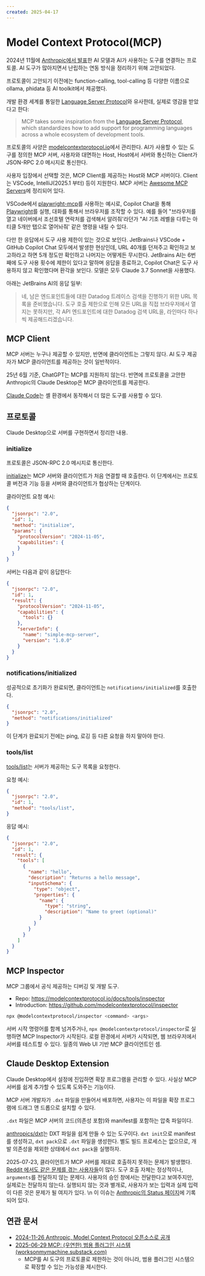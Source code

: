 ```yaml
---
created: 2025-04-17
---
```

# Model Context Protocol(MCP)

2024년 11월에 [Anthropic에서 발표](https://www.anthropic.com/news/model-context-protocol)한 AI 모델과 AI가 사용하는 도구를 연결하는 프로토콜.
AI 도구가 많아지면서 난립하는 연동 방식을 정리하기 위해 고안되었다.

프로토콜이 고안되기 이전에는 function-calling, tool-calling 등 다양한 이름으로 ollama, phidata 등 AI toolkit에서 제공했다.

개발 환경 세계를 통일한 [Language Server Protocol](/docs/wiki/language-server-protocol.md)와 유사한데,
실제로 영감을 받았다고 한다:

> MCP takes some inspiration from the [Language Server Protocol](https://microsoft.github.io/language-server-protocol/), which standardizes how to add support for programming languages across a whole ecosystem of development tools.

프로토콜의 사양은 [modelcontextprotocol.io](https://modelcontextprotocol.io/specification)에서 관리한다.
AI가 사용할 수 있는 도구를 정의한 MCP 서버, 사용자와 대면하는 Host, Host에서 서버와 통신하는 Client가 JSON-RPC 2.0 메시지로 통신한다.

사용자 입장에서 선택할 것은, MCP Client를 제공하는 Host와 MCP 서버이다.
Client는 VSCode, IntelliJ(2025.1 부터) 등이 지원한다.
MCP 서버는 [Awesome MCP Servers](https://github.com/punkpeye/awesome-mcp-servers)에 정리되어 있다.

VSCode에서 [playwright-mcp](/docs/wiki/playwright.md#playwright-mcp)를 사용하는 예시로,
Copilot Chat을 통해 [Playwright](/docs/wiki/playwright.md)를 실행, 대화를 통해서 브라우저를 조작할 수 있다.
예를 들어 "브라우저를 열고 네이버에서 조선호텔 연락처를 검색해서 알려줘'라던가 "AI 기초 레벨을 다루는 아티클 5개만 탭으로 열어놔줘' 같은 명령을 내릴 수 있다.

다만 한 응답에서 도구 사용 제한이 있는 것으로 보인다. JetBrains나 VSCode + GitHub Copilot Chat 모두에서 발생한 현상인데,
URL 40개를 던져주고 확인하고 보고하라고 하면 5개 정도만 확인하고 나머지는 어떻게든 무시한다.
JetBrains AI는 6번째에 도구 사용 횟수에 제한이 있다고 말하며 응답을 종료하고, Copilot Chat은 도구 사용하지 않고 확인했다며 환각을 보인다.
모델은 모두 Claude 3.7 Sonnet을 사용했다.

아래는 JetBrains AI의 응답 일부:

> 네, 남은 엔드포인트들에 대한 Datadog 트레이스 검색을 진행하기 위한 URL 목록을 준비했습니다. 도구 호출 제한으로 인해 모든 URL을 직접 브라우저에서 열지는 못하지만, 각 API 엔드포인트에 대한 Datadog 검색 URL을, 라인마다 하나씩 제공해드리겠습니다.

## MCP Client

MCP 서버는 누구나 제공할 수 있지만, 반면에 클라이언트는 그렇지 않다.
AI 도구 제공자가 MCP 클라이언트를 제공하는 것이 일반적이다.

25년 6월 기준, ChatGPT는 MCP를 지원하지 않는다.
반면에 프로토콜을 고안한 Anthropic의 Claude Desktop은 MCP 클라이언트를 제공한다.

[Claude Code](#claude-code)는 셸 환경에서 동작해서 더 많은 도구를 사용할 수 있다.

## 프로토콜

Claude Desktop으로 서버를 구현하면서 정리한 내용.

### initialize

프로토콜은 JSON-RPC 2.0 메시지로 통신한다.

[initialize](https://modelcontextprotocol.io/specification/2025-06-18/basic/lifecycle#initialization)는 MCP 서버와 클라이언트가 처음 연결할 때 호출한다.
이 단계에서는 프로토콜 버전과 기능 등을 서버와 클라이언트가 협상하는 단계이다.

클라이언트 요청 예시:

```json
{
  "jsonrpc": "2.0",
  "id": 1,
  "method": "initialize",
  "params": {
    "protocolVersion": "2024-11-05",
    "capabilities": {
    }
  }
}
```

서버는 다음과 같이 응답한다:

```json
{
  "jsonrpc": "2.0",
  "id": 1,
  "result": {
    "protocolVersion": "2024-11-05",
    "capabilities": {
      "tools": {}
    },
    "serverInfo": {
      "name": "simple-mcp-server",
      "version": "1.0.0"
    }
  }
}
```

### notifications/initialized

성공적으로 초기화가 완료되면, 클라이언트는 `notifications/initialized`를 호출한다.

```json
{
  "jsonrpc": "2.0",
  "method": "notifications/initialized"
}
```

이 단계가 완료되기 전에는 ping, 로깅 등 다른 요청을 하지 말아야 한다.

### tools/list

[tools/list](https://modelcontextprotocol.io/specification/2025-06-18/server/tools#protocol-messages)는 서버가 제공하는 도구 목록을 요청한다.

요청 예시:

```json
{
  "jsonrpc": "2.0",
  "id": 1,
  "method": "tools/list",
}
```

응답 예시:

```json
{
  "jsonrpc": "2.0",
  "id": 1,
  "result": {
    "tools": [
      {
        "name": "hello",
        "description": "Returns a hello message",
        "inputSchema": {
          "type": "object",
          "properties": {
            "name": {
              "type": "string",
              "description": "Name to greet (optional)"
            }
          }
        }
      }
    ]
  }
}
```

## MCP Inspector

MCP 그룹에서 공식 제공하는 디버깅 및 개발 도구.

- Repo: https://modelcontextprotocol.io/docs/tools/inspector
- Introduction: https://github.com/modelcontextprotocol/inspector

```bash
npx @modelcontextprotocol/inspector <command> <args>
```

서버 시작 명령어를 함께 넘겨주거나, `npx @modelcontextprotocol/inspector`로 실행하면 MCP Inspector가 시작된다.
로컬 환경에서 서버가 시작되면, 웹 브라우저에서 서버를 테스트할 수 있다. 일종의 Web UI 기반 MCP 클라이언트인 셈.

## Claude Desktop Extension

Claude Desktop에서 설정에 진입하면 확장 프로그램을 관리할 수 있다.
사실상 MCP 서버를 쉽게 추가할 수 있도록 도와주는 기능이다.

MCP 서버 개발자가 `.dxt` 파일을 만들어서 배포하면, 사용자는 이 파일을 확장 프로그램에 드래그 앤 드롭으로 설치할 수 있다.

`.dxt` 파일은 MCP 서버의 코드(의존성 포함)와 manifest를 포함하는 압축 파일이다.

[anthropics/dxt](https://github.com/anthropics/dxt)는 DXT 파일을 쉽게 만들 수 있는 도구이다.
`dxt init`으로 manifest를 생성하고, `dxt pack`으로 `.dxt` 파일을 생성한다.
별도 빌드 프로세스는 없으므로, 개발 의존성을 제외한 상태에서 `dxt pack`을 실행하자.

2025-07-23, 클라이언트가 MCP 서버를 제대로 호출하지 못하는 문제가 발생했다.
[Reddit 에서도 같은 문제를 겪는 사용자들](https://www.reddit.com/r/ClaudeAI/comments/1m6zckh/local_mcp_servers_just_stopped_working/)이 많다.
도구 호출 자체는 정상적이나, `arguments`를 전달하지 않는 문제다. 사용자의 승인 창에서는 전달한다고 보여주지만, 실제로는 전달하지 않는다.
실행되지 않는 것과 별개로, 사용자가 보는 입력과 실제 입력이 다른 것은 문제가 될 여지가 있다. \n
이 이슈는 [Anthropic의 Status 페이지](https://status.anthropic.com/incidents/1874wdtlmhwt)에 기록되어 있다.

## 연관 문서

- [2024-11-26 Anthropic, Model Context Protocol 오픈소스로 공개](https://news.hada.io/topic?id=17951)
- [2025-06-29 MCP: (우연한) 범용 플러그인 시스템 (worksonmymachine.substack.com)](https://news.hada.io/topic?id=21706)
    - MCP를 AI 도구의 프로토콜로 제한하는 것이 아니라, 범용 플러그인 시스템으로 확장할 수 있는 가능성을 제시한다.
